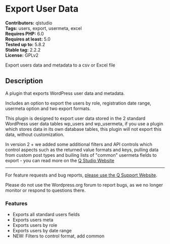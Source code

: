 # Export User Data #

**Contributors:** qlstudio  
**Tags:** users, export, usermeta, excel  
**Requires PHP:** 6.0  
**Requires at least:** 5.0  
**Tested up to:** 5.8.2  
**Stable tag:** 2.2.2  
**License:** GPLv2  

Export users data and metadata to a csv or Excel file

## Description ##

A plugin that exports WordPress user data and metadata.

Includes an option to export the users by role, registration date range, usermeta option and two export formats.

This plugin is designed to export user data stored in the 2 standard WordPress user data tables wp_users and wp_usermeta, if you use a plugin which stores data in its own database tables, this plugin will not export this data, without customization.

In version 2 + we added some additional filters and API controls which control aspects such as the returned value formats and keys, pulling data from custom post types and builing lists of "common" usermeta fields to export - you can read more on the [Q Studio Website](https://qstudio.us/releases/export-user-data-wordpress-plugin/)

---

For feature requests and bug reports, [please use the Q Support Website](https://qstudio.us/support/topic/export-user-data/).

Please do not use the Wordpress.org forum to report bugs, as we no longer monitor or respond to questions there.

### Features ###

* Exports all standard users fields
* Exports users meta
* Exports users by role
* Exports users by date range
* NEW: Filters to control format, add common
